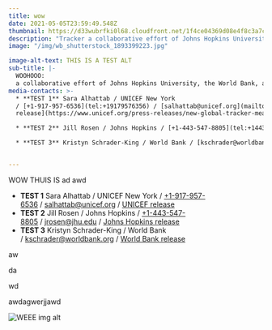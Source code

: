 ```yaml
---
title: wow
date: 2021-05-05T23:59:49.548Z
thumbnail: https://d33wubrfki0l68.cloudfront.net/1f4ce04369d08e4f8c3a7ca30a11c4873fda2ae1/5ec76/static/netlify-cms-logo-89325c27d4b56df2c79af749826c6730.svg
description: "Tracker a collaborative effort of Johns Hopkins University, the World Bank, and UNICEF."
image: "/img/wb_shutterstock_1893399223.jpg"

image-alt-text: THIS IS A TEST ALT
sub-title: |-
  WOOHOOO:
  a collaborative effort of Johns Hopkins University, the World Bank, and UNICE
media-contacts: >-
  * **TEST 1** Sara Alhattab / UNICEF New York
  / [+1-917-957-6536](tel:+19179576356) / [salhattab@unicef.org](mailto:salhattab@unicef.org) / [UNICEF
  release](https://www.unicef.org/press-releases/new-global-tracker-measure-pandemics-impact-education-worldwide)

  * **TEST 2** Jill Rosen / Johns Hopkins / [+1-443-547-8805](tel:+14435478805) / [jrosen@jhu.edu](mailto:jrosen@jhu.edu) / [Johns Hopkins release](https://releases.jhu.edu/2021/03/26/new-global-tracker-to-measure-pandemics-impact-on-education-worldwide/)

  * **TEST 3** Kristyn Schrader-King / World Bank / [kschrader@worldbank.org](mailto:kschrader@worldbank.org) / [World Bank release](https://www.worldbank.org/en/news/press-release/2021/03/26/new-global-tracker-to-measure-pandemic-s-impact-on-education-worldwide)


---
```

WOW THUIS IS ad awd



* **TEST 1** Sara Alhattab / UNICEF New York / [+1-917-957-6536](tel:+19179576356) / [salhattab@unicef.org](mailto:salhattab@unicef.org) / [UNICEF release](https://www.unicef.org/press-releases/new-global-tracker-measure-pandemics-impact-education-worldwide)
* **TEST 2** Jill Rosen / Johns Hopkins / [+1-443-547-8805](tel:+14435478805) / [jrosen@jhu.edu](mailto:jrosen@jhu.edu) / [Johns Hopkins release](https://releases.jhu.edu/2021/03/26/new-global-tracker-to-measure-pandemics-impact-on-education-worldwide/)
* **TEST 3** Kristyn Schrader-King / World Bank / [kschrader@worldbank.org](mailto:kschrader@worldbank.org) / [World Bank release](https://www.worldbank.org/en/news/press-release/2021/03/26/new-global-tracker-to-measure-pandemic-s-impact-on-education-worldwide)

aw

da

wd

awdagwerjjawd 

![WEEE img alt](https://s3.amazonaws.com/i.michaelsoolee.com/20191118-logo.png "IMAGE TITLE")

